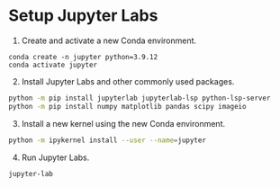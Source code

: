 # Setup Jupyter Labs


1. Create and activate a new Conda environment.

```
conda create -n jupyter python=3.9.12
conda activate jupyter
```

2. Install Jupyter Labs and other commonly used packages.

```bash
python -m pip install jupyterlab jupyterlab-lsp python-lsp-server
python -m pip install numpy matplotlib pandas scipy imageio
```

3. Install a new kernel using the new Conda environment.
```bash
python -m ipykernel install --user --name=jupyter
```

4. Run Jupyter Labs.

```bash
jupyter-lab
```
